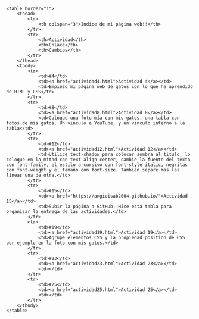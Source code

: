 <html>
<head>
	<title></title>
</head>
<body>

	<table border="1">
        <thead>
            <tr>
                <th colspan="3">Indice de mi página web!!</th>
            </tr>
            <tr>
                <th>Actividad</th>
                <th>Enlace</th>
                <th>Cambios</th>
            </tr>
        </thead>
        <tbody>
            <tr>
                <td>#4</td>
                <td><a href="actividad4.html">Actividad 4</a></td>
                <td>Empiezo mi página web de gatos con lo que he aprendido de HTML y CSS</td>
            </tr>
            <tr>
                <td>#8</td>
                <td><a href="actividad8.html">Actividad 8</a></td>
                <td>Coloque una foto mía con mis gatos, una tabla con fotos de mis gatos. Un vinculo a YouTube, y un vinculo interno a la tabla</td>
            </tr>
            <tr>
                <td>#12</td>
                <td><a href="actividad12.html">Actividad 12</a></td>
                <td>Utilice text-shadow para colocar sombra al titulo, lo coloque en la mitad con text-align center, cambie la fuente del texto con font-family, el estilo a cursivo con font-style italic, negritas con font-weight y el tamaño con font-size. También separe mas las líneas una de otra.</td>
            </tr>
            <tr>
                <td>#15</td>
                <td><a href="https://angieisab2004.github.io/">Actividad 15</a></td>
                <td>Subir la página a GitHub. Hice esta tabla para organizar la entrega de las actividades.</td>
            </tr>
            <tr>
                <td>#19</td>
                <td><a href="actividad19.html">Actividad 19</a></td>
                <td>Agrupe elementos CSS y la propiedad position de CSS por ejemplo en la foto con mis gatos.</td>
            </tr>
            <tr>
                <td>#23</td>
                <td><a href="actividad23.html">Actividad 23</a></td>
                <td></td>
            </tr>
            <tr>
                <td>#25</td>
                <td><a href="actividad25.html">Actividad 25</a></td>
                <td></td>
            </tr>            
        </tbody>
    </table>

</body>
</html>
